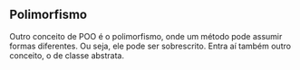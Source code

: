 ## Polimorfismo

Outro conceito de POO é o polimorfismo, onde um método pode assumir formas diferentes. Ou seja, ele pode ser sobrescrito. Entra aí também outro conceito, o de classe abstrata.
